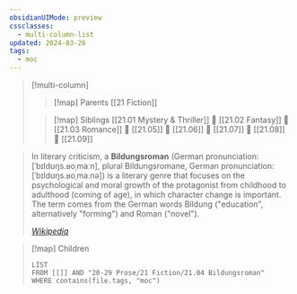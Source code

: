 ```yaml
---
obsidianUIMode: preview
cssclasses:
  - multi-column-list
updated: 2024-03-26
tags:
  - moc
---
```

> [!multi-column]
> 
> > [!map] Parents
> > [[21 Fiction]]
> 
> > [!map] Siblings
> > [[21.01 Mystery & Thriller]] 💠 [[21.02 Fantasy]] 💠 [[21.03 Romance]] 💠 [[21.05]] 💠 [[21.06]] 💠 [[21.07]] 💠 [[21.08]] 💠 [[21.09]]

> In literary criticism, a **Bildungsroman** (German pronunciation: [ˈbɪldʊŋs.ʁoˌmaːn], plural Bildungsromane, German pronunciation: [ˈbɪldʊŋs.ʁoˌmaːnə]) is a literary genre that focuses on the psychological and moral growth of the protagonist from childhood to adulthood (coming of age), in which character change is important. The term comes from the German words Bildung ("education", alternatively "forming") and Roman ("novel").
> 
> <cite>[Wikipedia](https://en.wikipedia.org/wiki/Bildungsroman)</cite>

> [!map] Children
> ```dataview
> LIST
> FROM [[]] AND "20-29 Prose/21 Fiction/21.04 Bildungsroman"
> WHERE contains(file.tags, "moc")
> ```
